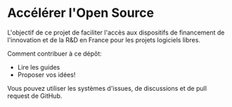 # Accélérer l'Open Source

L'objectif de ce projet de faciliter l'accès aux dispositifs de financement de l'innovation et de la R&D en France pour les projets logiciels libres.

Comment contribuer à ce dépôt:
- Lire les guides
- Proposer vos idées!

Vous pouvez utiliser les systèmes d'issues, de discussions et de pull request de GitHub.
